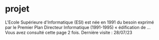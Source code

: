 # projet
L'Ecole Supérieure d'Informatique (ESI) est née en 1991 du besoin exprimé par le Premier Plan Directeur Informatique (1991-1995) « édification de ... Vous avez consulté cette page 2 fois. Dernière visite : 28/07/23
